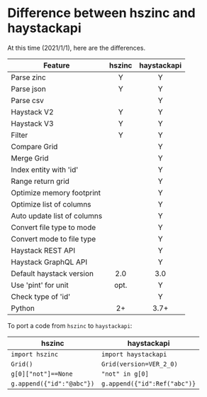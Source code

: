 # Difference between hszinc and haystackapi

At this time (2021/1/1), here are the differences.

| Feature                        | hszinc | haystackapi |
| ------------------------------ |:---:|:---:|
| Parse zinc                     |  Y  |  Y  |
| Parse json                     |  Y  |  Y  |
| Parse csv                      |     |  Y  |
| Haystack V2                    |  Y  |  Y  |
| Haystack V3                    |  Y  |  Y  |
| Filter                         |  Y  |  Y  |
| Compare Grid                   |     |  Y  |
| Merge Grid                     |     |  Y  |
| Index entity with 'id'         |     |  Y  |
| Range return grid              |     |  Y  |
| Optimize memory footprint      |     |  Y  |
| Optimize list of columns       |     |  Y  |
| Auto update list of columns    |     |  Y  |
| Convert file type to mode      |     |  Y  |
| Convert mode to file type      |     |  Y  |
| Haystack REST API              |     |  Y  |
| Haystack GraphQL API           |     |  Y  |
| Default haystack version       | 2.0 | 3.0 |
| Use 'pint' for unit            | opt.|  Y  |
| Check type of 'id'             |     |  Y  |
| Python                         | 2+  | 3.7+|

To port a code from `hszinc` to `haystackapi`:

|  hszinc                  | haystackapi                   |
| ------------------------ | ----------------------------- |
| `import hszinc`          | `import haystackapi`          |
| `Grid()`                 | `Grid(version=VER_2_0)`       |
| `g[0]["not"]==None`      | `"not" in g[0]`               |
| `g.append({"id":"@abc"})` | `g.append({"id":Ref("abc")}` |
